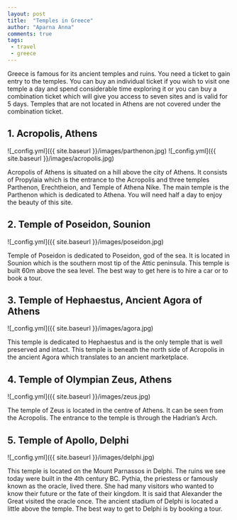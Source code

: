 ```yaml
---
layout: post
title:  "Temples in Greece"
author: "Aparna Anna"
comments: true
tags: 
 - travel
 - greece
---
```

Greece is famous for its ancient temples and ruins. You need a ticket to gain entry to the temples. You can buy an individual ticket if you wish to visit one temple a day and spend considerable time exploring it or you can buy a combination ticket which will give you access to seven sites and is valid for 5 days. Temples that are not located in Athens are not covered under the combination ticket. 

## 1. Acropolis, Athens

![_config.yml]({{ site.baseurl }}/images/parthenon.jpg)
![_config.yml]({{ site.baseurl }}/images/acropolis.jpg)

Acropolis of Athens is situated on a hill above the city of Athens. It consists of Propylaia which is the entrance to the Acropolis and three temples Parthenon, Erechtheion, and Temple of Athena Nike. The main temple is the Parthenon which is dedicated to Athena. You will need half a day to enjoy the beauty of this site. 

## 2. Temple of Poseidon, Sounion

![_config.yml]({{ site.baseurl }}/images/poseidon.jpg)

Temple of Poseidon is dedicated to Poseidon, god of the sea. It is located in Sounion which is the southern most tip of the Attic peninsula. This temple is built 60m above the sea level. 
The best way to get here is to hire a car or to book a tour. 

## 3. Temple of Hephaestus, Ancient Agora of Athens

![_config.yml]({{ site.baseurl }}/images/agora.jpg)

This temple is dedicated to Hephaestus and is the only temple that is well preserved and intact.  This temple is beneath the north side of Acropolis in the ancient Agora which translates to an ancient marketplace. 

## 4. Temple of Olympian Zeus, Athens

![_config.yml]({{ site.baseurl }}/images/zeus.jpg)

The temple of Zeus is located in the centre of Athens. It can be seen from the Acropolis. The entrance to the temple is through the Hadrian’s Arch. 

## 5. Temple of Apollo, Delphi

![_config.yml]({{ site.baseurl }}/images/delphi.jpg)

This temple is located on the Mount Parnassos in Delphi. The ruins we see today were built in the 4th century BC. Pythia, the priestess or famously known as the oracle, lived there. She had many visitors who wanted to know their future or the fate of their kingdom. It is said that Alexander the Great visited the oracle once. 
The ancient stadium of Delphi is located a little above the temple. 
The best way to get to Delphi is by booking a tour.  
